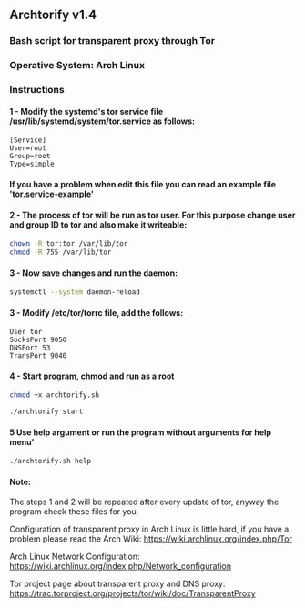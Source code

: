 ## Archtorify v1.4

### Bash script for transparent proxy through Tor
### Operative System: Arch Linux

### Instructions

#### 1 - Modify the systemd's tor service file /usr/lib/systemd/system/tor.service as follows:
```
[Service]
User=root
Group=root
Type=simple
```

#### If you have a problem when edit this file you can read an example file 'tor.service-example'


#### 2 - The process of tor will be run as tor user. For this purpose change user and group ID to tor and also make it writeable: 
```bash
chown -R tor:tor /var/lib/tor
chmod -R 755 /var/lib/tor
```

#### 3 - Now save changes and run the daemon:
```bash
systemctl --system daemon-reload
```


#### 3 - Modify /etc/tor/torrc file, add the follows:
```
User tor
SocksPort 9050
DNSPort 53
TransPort 9040
````

#### 4 - Start program, chmod and run as a root 
```bash
chmod +x archtorify.sh

./archtorify start
```

#### 5 Use help argument or run the program without arguments for help menu'
```bash
./archtorify.sh help
```



#### Note:

The steps 1 and 2 will be repeated after every update of tor, anyway the program check these files for you.

Configuration of transparent proxy in Arch Linux is little hard, if you have a problem please read the Arch Wiki: https://wiki.archlinux.org/index.php/Tor

Arch Linux Network Configuration: https://wiki.archlinux.org/index.php/Network_configuration

Tor project page about transparent proxy and DNS proxy: https://trac.torproject.org/projects/tor/wiki/doc/TransparentProxy






